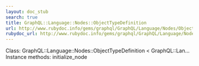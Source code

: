 ```yaml
---
layout: doc_stub
search: true
title: GraphQL::Language::Nodes::ObjectTypeDefinition
url: http://www.rubydoc.info/gems/graphql/GraphQL/Language/Nodes/ObjectTypeDefinition
rubydoc_url: http://www.rubydoc.info/gems/graphql/GraphQL/Language/Nodes/ObjectTypeDefinition
---
```


Class: GraphQL::Language::Nodes::ObjectTypeDefinition < GraphQL::Lan...
Instance methods:
initialize_node

